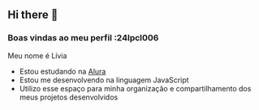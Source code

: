 ## Hi there 👋

### Boas vindas ao meu perfil :24lpcl006

Meu nome é Lívia

- Estou estudando na [Alura](https://www.alura.com.br)
- Estou me desenvolvendo na linguagem JavaScript
- Utilizo esse espaço para minha organização e compartilhamento dos meus projetos desenvolvidos


